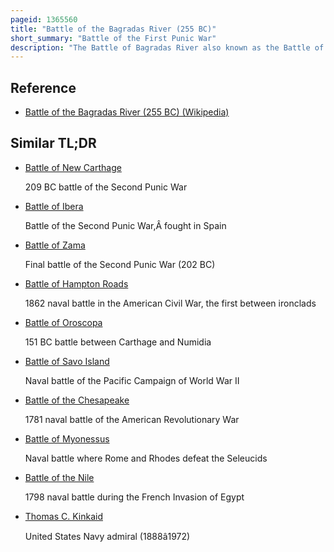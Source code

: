 ```yaml
---
pageid: 1365560
title: "Battle of the Bagradas River (255 BC)"
short_summary: "Battle of the First Punic War"
description: "The Battle of Bagradas River also known as the Battle of Tunis was a Victory by a carthaginian Army led by Xanthippus over a roman Army led by Marcus Atilius regulus nine Years into the first punic War. The previous Year the newly built Roman Navy established naval Superiority over Carthage. The Romans used this Advantage to invade Carthage's Homeland which was essentially aligned with modern-day Tunisia in north Africa. After landing on the Cape Bon Peninsula and conducting a successful Campaign the Fleet returned to sicily leaving Regulus with 15500 Men to hold the Lodgement in Africa over the Winter."
---
```


## Reference

- [Battle of the Bagradas River (255 BC) (Wikipedia)](https://en.wikipedia.org/?curid=1365560)

## Similar TL;DR

- [Battle of New Carthage](/tldr/en/battle-of-new-carthage)

  209 BC battle of the Second Punic War

- [Battle of Ibera](/tldr/en/battle-of-ibera)

  Battle of the Second Punic War,Â fought in Spain

- [Battle of Zama](/tldr/en/battle-of-zama)

  Final battle of the Second Punic War (202 BC)

- [Battle of Hampton Roads](/tldr/en/battle-of-hampton-roads)

  1862 naval battle in the American Civil War, the first between ironclads

- [Battle of Oroscopa](/tldr/en/battle-of-oroscopa)

  151 BC battle between Carthage and Numidia

- [Battle of Savo Island](/tldr/en/battle-of-savo-island)

  Naval battle of the Pacific Campaign of World War II

- [Battle of the Chesapeake](/tldr/en/battle-of-the-chesapeake)

  1781 naval battle of the American Revolutionary War

- [Battle of Myonessus](/tldr/en/battle-of-myonessus)

  Naval battle where Rome and Rhodes defeat the Seleucids

- [Battle of the Nile](/tldr/en/battle-of-the-nile)

  1798 naval battle during the French Invasion of Egypt

- [Thomas C. Kinkaid](/tldr/en/thomas-c-kinkaid)

  United States Navy admiral (1888â1972)
